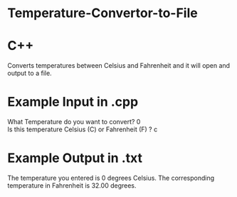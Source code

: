 # Temperature-Convertor-to-File
# C++
Converts temperatures between Celsius and Fahrenheit and it will open and output to a file.
# Example Input in .cpp
What Temperature do you want to convert? 0                                                               
Is this temperature Celsius (C) or Fahrenheit (F) ? c 
# Example Output in .txt
The temperature you entered is 0 degrees Celsius.
The corresponding temperature in Fahrenheit is 32.00 degrees.
